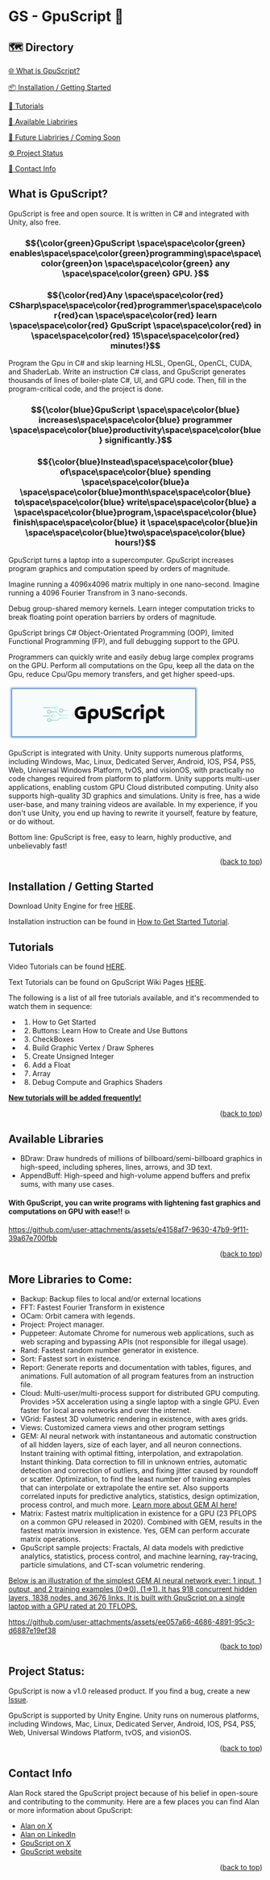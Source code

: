 <a id="readme-top"></a>
# GS - GpuScript :rocket:

## 🗺️ Directory 
<a href="#whatis"> 🌐 What is GpuScript?</a>

<a href="#install"> 📦 Installation / Getting Started</a>

<a href="#tutorial"> 📂 Tutorials</a>

<a href="#available"> 💾 Available Liabriries</a>

<a href="#future_library"> 📢 Future Liabriries / Coming Soon</a>

<a href="#status"> ⚙️ Project Status</a>

<a href="#contact"> 📝 Contact Info</a>


<a id="whatis"></a>
## What is GpuScript?
GpuScript is free and open source. It is written in C# and integrated with Unity, also free.

### $${\color{green}GpuScript \space\space\color{green} enables\space\space\color{green}programming\space\space\color{green}on \space\space\color{green} any  \space\space\color{green}  GPU. }$$

### $${\color{red}Any \space\space\color{red} CSharp\space\space\color{red}programmer\space\space\color{red}can  \space\space\color{red}  learn  \space\space\color{red}  GpuScript  \space\space\color{red}  in  \space\space\color{red}  15\space\space\color{red}  minutes!}$$

Program the Gpu in C# and skip learning HLSL, OpenGL, OpenCL, CUDA, and ShaderLab. Write an instruction C# class, and GpuScript generates thousands of lines of boiler-plate C#, UI, and GPU code. Then, fill in the program-critical code, and the project is done.

### $${\color{blue}GpuScript \space\space\color{blue} increases\space\space\color{blue} programmer \space\space\color{blue}productivity\space\space\color{blue} significantly.}$$
### $${\color{blue}Instead\space\space\color{blue} of\space\space\color{blue} spending \space\space\color{blue}a \space\space\color{blue}month\space\space\color{blue} to\space\space\color{blue} write\space\space\color{blue} a \space\space\color{blue}program,\space\space\color{blue} finish\space\space\color{blue} it \space\space\color{blue}in \space\space\color{blue}two\space\space\color{blue} hours!}$$

GpuScript turns a laptop into a supercomputer. GpuScript increases program graphics and computation speed by orders of magnitude. 

Imagine running a 4096x4096 matrix multiply in one nano-second. Imagine running a 4096 Fourier Transfrom in 3 nano-seconds. 

Debug group-shared memory kernels. Learn integer computation tricks to break floating point operation barriers by orders of magnitude. 

GpuScript brings C# Object-Orientated Programming (OOP), limited Functional Programming (FP), and full debugging support to the GPU. 

Programmers can quickly write and easily debug large complex programs on the GPU. Perform all computations on the Gpu, keep all the data on the Gpu, reduce Cpu/Gpu memory transfers, and get higher speed-ups. 

<img src="images/GpuScript.jpg" width=75% height=75%>

GpuScript is integrated with Unity. Unity supports numerous platforms, including Windows, Mac, Linux, Dedicated Server, Android, IOS, PS4, PS5, Web, Universal Windows Platform, tvOS, and visionOS, with practically no code changes required from platform to platform. Unity supports multi-user applications, enabling custom GPU Cloud distributed computing. Unity also supports high-quality 3D graphics and simulations. Unity is free, has a wide user-base, and many training videos are available. In my experience, if you don't use Unity, you end up having to rewrite it yourself, feature by feature, or do without.

Bottom line:  GpuScript is free, easy to learn, highly productive, and unbelievably fast!

<p align="right">(<a href="#readme-top">back to top</a>)</p>

<a id="install"></a>
## Installation / Getting Started

Download Unity Engine for free [HERE](https://unity.com/products). 

Installation instruction can be found in [How to Get Started Tutorial](https://youtu.be/t5fKsGcnqIw?si=v0dH-VwSQ22qe8Rj).

<a id="tutorial"></a>
## Tutorials

Video Tutorials can be found [HERE](https://www.youtube.com/@GpuScript/playlists).

Text Tutorials can be found on GpuScript Wiki Pages [HERE](https://github.com/Alan-Rock-GS/GpuScript/wiki/Tutorials).

The following is a list of all free tutorials available, and it's recommended to watch them in sequence:
* 1. How to Get Started
* 2. Buttons: Learn How to Create and Use Buttons
* 3. CheckBoxes
* 4. Build Graphic Vertex / Draw Spheres
* 5. Create Unsigned Integer
* 6. Add a Float
* 7. Array
* 8. Debug Compute and Graphics Shaders

[<ins>**New tutorials will be added frequently!**<ins>](https://www.youtube.com/@GpuScript/playlists)

<p align="right">(<a href="#readme-top">back to top</a>)</p>

<a id="available"></a>
## Available Libraries

* BDraw: Draw hundreds of millions of billboard/semi-billboard graphics in high-speed, including spheres, lines, arrows, and 3D text.
* AppendBuff: High-speed and high-volume append buffers and prefix sums, with many use cases.

#### With GpuScript, you can write programs with lightening fast graphics and computations on GPU with ease!! :boom:




https://github.com/user-attachments/assets/e4158af7-9630-47b9-9f11-39a67e700fbb


<p align="right">(<a href="#readme-top">back to top</a>)</p>

<a id="future_library"></a>
## More Libraries to Come:

* Backup: Backup files to local and/or external locations
* FFT: Fastest Fourier Transform in existence
* OCam: Orbit camera with legends.
* Project: Project manager.
* Puppeteer: Automate Chrome for numerous web applications, such as web scraping and bypassing APIs (not responsible for illegal usage).
* Rand: Fastest random number generator in existence.
* Sort: Fastest sort in existence.
* Report: Generate reports and documentation with tables, figures, and animations. Full automation of all program features from an instruction file.
* Cloud: Multi-user/multi-process support for distributed GPU computing. Provides >5X acceleration using a single laptop with a single GPU. Even faster for local area networks and over the internet.
* VGrid: Fastest 3D volumetric rendering in existence, with axes grids.
* Views: Customized camera views and other program settings
* GEM: AI neural network with instantaneous and automatic construction of all hidden layers, size of each layer, and all neuron connections. Instant training with optimal fitting, interpolation, and extrapolation. Instant thinking. Data correction to fill in unknown entries, automatic detection and correction of outliers, and fixing jitter caused by roundoff or scatter. Optimization, to find the least number of training examples that can interpolate or extrapolate the entire set. Also supports correlated inputs for predictive analytics, statistics, design optimization, process control, and much more. [Learn more about GEM AI here!](https://github.com/Alan-Rock-GS/GpuScript/wiki/GEM-AI-Neural-Network)
* Matrix: Fastest matrix multiplication in existence for a GPU (23 PFLOPS on a common GPU released in 2020). Combined with GEM, results in the fastest matrix inversion in existence. Yes, GEM can perform accurate matrix operations.
* GpuScript sample projects: Fractals, AI data models with predictive analytics, statistics, process control, and machine learning, ray-tracing, particle simulations, and CT-scan volumetric rendering.

<ins>Below is an illustration of the simplest GEM AI neural network ever: 1 input, 1 output, and 2 training examples (0=>0), (1=>1). It has 918 concurrent hidden layers, 1838 nodes, and 3676 links. It is built with GpuScript on a single laptop with a GPU rated at 20 TFLOPS.<ins>


https://github.com/user-attachments/assets/ee057a66-4686-4891-95c3-d6887e19ef38


<p align="right">(<a href="#readme-top">back to top</a>)</p>

<a id="status"></a>
## Project Status:

GpuScript is now a v1.0 released product. If you find a bug, create a new [Issue](https://github.com/Alan-Rock-GS/GS/issues).

GpuScript is supported by Unity Engine. Unity runs on numerous platforms, including Windows, Mac, Linux, Dedicated Server, Android, IOS, PS4, PS5, Web, Universal Windows Platform, tvOS, and visionOS.

<p align="right">(<a href="#readme-top">back to top</a>)</p>

<a id="contact"></a>
## Contact Info

Alan Rock stared the GpuScript project because of his belief in open-soure and contributing to the community. Here are a few places you can find Alan or more information about GpuScript:

* [Alan on X](https://x.com/arock_gs)
* [Alan on LinkedIn](https://www.linkedin.com/in/alan-rock-8062921/)
* [GpuScript on X](https://x.com/GpuScript)
* [GpuScript website](https://GpuScript.com/)
<p align="right">(<a href="#readme-top">back to top</a>)</p>
